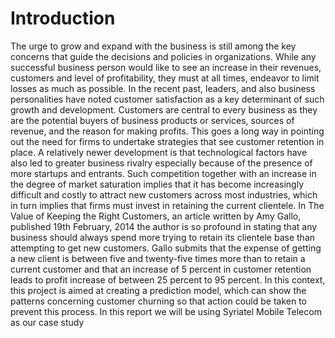 # Introduction
The urge to grow and expand with the business is still among the key concerns that guide the decisions and policies in organizations. While any successful business person would like to see an increase in their revenues, customers and level of profitability, they must at all times, endeavor to limit losses as much as possible. In the recent past, leaders, and also business personalities have noted customer satisfaction as a key determinant of such growth and development. Customers are central to every business as they are the potential buyers of business products or services, sources of revenue, and the reason for making profits. This goes a long way in pointing out the need for firms to undertake strategies that see customer retention in place. A relatively newer development is that technological factors have also led to greater business rivalry especially because of the presence of more startups and entrants. Such competition together with an increase in the degree of market saturation implies that it has become increasingly difficult and costly to attract new customers across most industries, which in turn implies that firms must invest in retaining the current clientele. In The Value of Keeping the Right Customers, an article written by Amy Gallo, published 19th February, 2014 the author is so profound in stating that any business should always spend more trying to retain its clientele base than attempting to get new customers. Gallo submits that the expense of getting a new client is between five and twenty-five times more than to retain a current customer and that an increase of 5 percent in customer retention leads to profit increase of between 25 percent to 95 percent. In this context, this project is aimed at creating a prediction model, which can show the patterns concerning customer churning so that action could be taken to prevent this process. In this report we will be using Syriatel Mobile Telecom as our case study

